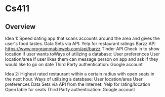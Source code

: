 # Cs411

## Overview
Idea 1: Speed dating app that scans accounts around the area and gives the user's food tastes. 
Data Sets via API:
Yelp for restaurant ratings
Barzz API https://www.programmableweb.com/api/barzz
Tinder API
Check in to show location if user wants toWays of utilizing a database:
User preferences
User location/area
If user likes them can message person on app and ask if they would like to go on date
Third Party authentication: Google account

Idea 2: Highest rated restaurant within a certain radius with open seats in the next hour.
Ways of utilizing a database:
User location/area
User preferences
Data Sets via API from the Internet: 
Yelp for rating/location
OpenTable for seats
Third Party authentication: Google account 


